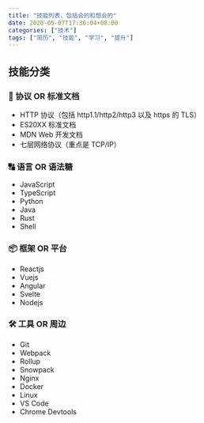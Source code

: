 ```yaml
---
title: "技能列表，包括会的和想会的"
date: 2020-05-07T17:36:04+08:00
categories: ["技术"]
tags: ["简历", "技能", "学习", "提升"]
---
```

## 技能分类

### 📑 协议 OR 标准文档

- HTTP 协议（包括 http1.1/http2/http3 以及 https 的 TLS）
- ES20XX 标准文档
- MDN Web 开发文档
- 七层网络协议（重点是 TCP/IP）

### 🔠 语言 OR 语法糖

- JavaScript
- TypeScript
- Python
- Java
- Rust
- Shell

### 📦 框架 OR 平台

- Reactjs
- Vuejs
- Angular
- Svelte
- Nodejs

### 🛠 工具 OR 周边

- Git
- Webpack
- Rollup
- Snowpack
- Nginx
- Docker
- Linux
- VS Code
- Chrome Devtools
